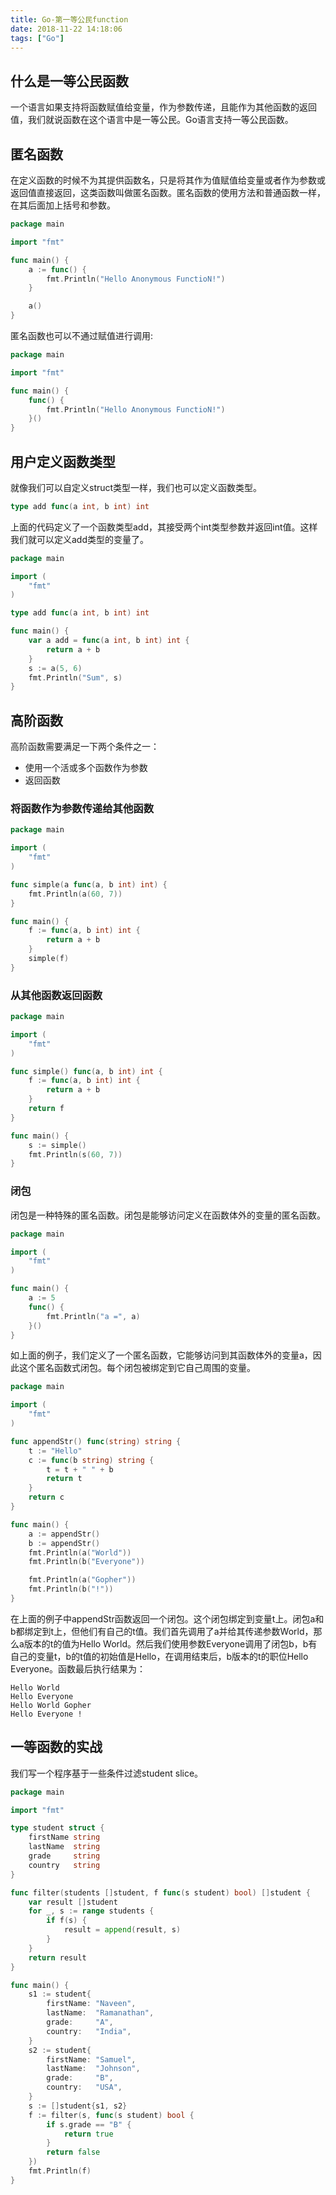 ```yaml
---
title: Go-第一等公民function
date: 2018-11-22 14:18:06
tags: ["Go"]
---
```


## 什么是一等公民函数

一个语言如果支持将函数赋值给变量，作为参数传递，且能作为其他函数的返回值，我们就说函数在这个语言中是一等公民。Go语言支持一等公民函数。

## 匿名函数

在定义函数的时候不为其提供函数名，只是将其作为值赋值给变量或者作为参数或返回值直接返回，这类函数叫做匿名函数。匿名函数的使用方法和普通函数一样，在其后面加上括号和参数。

```Go
package main

import "fmt"

func main() {
	a := func() {
		fmt.Println("Hello Anonymous FunctioN!")
	}

	a()
}
```

匿名函数也可以不通过赋值进行调用:

```Go
package main

import "fmt"

func main() {
	func() {
		fmt.Println("Hello Anonymous FunctioN!")
	}()
}
```


## 用户定义函数类型

就像我们可以自定义struct类型一样，我们也可以定义函数类型。

```Go
type add func(a int, b int) int  
```

上面的代码定义了一个函数类型add，其接受两个int类型参数并返回int值。这样我们就可以定义add类型的变量了。


```Go
package main

import (  
    "fmt"
)

type add func(a int, b int) int

func main() {  
    var a add = func(a int, b int) int {
        return a + b
    }
    s := a(5, 6)
    fmt.Println("Sum", s)
}
```


## 高阶函数

高阶函数需要满足一下两个条件之一：
* 使用一个活或多个函数作为参数
* 返回函数


### 将函数作为参数传递给其他函数

```Go
package main

import (  
    "fmt"
)

func simple(a func(a, b int) int) {  
    fmt.Println(a(60, 7))
}

func main() {  
    f := func(a, b int) int {
        return a + b
    }
    simple(f)
}
```

### 从其他函数返回函数

```Go
package main

import (  
    "fmt"
)

func simple() func(a, b int) int {  
    f := func(a, b int) int {
        return a + b
    }
    return f
}

func main() {  
    s := simple()
    fmt.Println(s(60, 7))
}
```


### 闭包

闭包是一种特殊的匿名函数。闭包是能够访问定义在函数体外的变量的匿名函数。

```Go
package main

import (  
    "fmt"
)

func main() {  
    a := 5
    func() {
        fmt.Println("a =", a)
    }()
}
```

如上面的例子，我们定义了一个匿名函数，它能够访问到其函数体外的变量a，因此这个匿名函数式闭包。每个闭包被绑定到它自己周围的变量。

```Go
package main

import (  
    "fmt"
)

func appendStr() func(string) string {  
    t := "Hello"
    c := func(b string) string {
        t = t + " " + b
        return t
    }
    return c
}

func main() {  
    a := appendStr()
    b := appendStr()
    fmt.Println(a("World"))
    fmt.Println(b("Everyone"))

    fmt.Println(a("Gopher"))
    fmt.Println(b("!"))
}
```

在上面的例子中appendStr函数返回一个闭包。这个闭包绑定到变量t上。闭包a和b都绑定到t上，但他们有自己的t值。我们首先调用了a并给其传递参数World，那么a版本的t的值为Hello World。然后我们使用参数Everyone调用了闭包b，b有自己的变量t，b的t值的初始值是Hello，在调用结束后，b版本的t的职位Hello Everyone。函数最后执行结果为：

```
Hello World  
Hello Everyone  
Hello World Gopher  
Hello Everyone !
```

## 一等函数的实战

我们写一个程序基于一些条件过滤student slice。

```Go
package main

import "fmt"

type student struct {
	firstName string
	lastName  string
	grade     string
	country   string
}

func filter(students []student, f func(s student) bool) []student {
	var result []student
	for _, s := range students {
		if f(s) {
			result = append(result, s)
		}
	}
	return result
}

func main() {
	s1 := student{
		firstName: "Naveen",
		lastName:  "Ramanathan",
		grade:     "A",
		country:   "India",
	}
	s2 := student{
		firstName: "Samuel",
		lastName:  "Johnson",
		grade:     "B",
		country:   "USA",
	}
	s := []student{s1, s2}
	f := filter(s, func(s student) bool {
		if s.grade == "B" {
			return true
		}
		return false
	})
	fmt.Println(f)
}
```